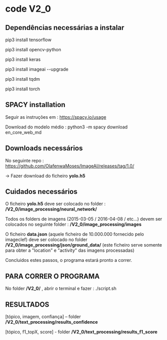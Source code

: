 ﻿# **code V2_0**

## Dependências necessárias a instalar

pip3 install tensorflow

pip3 install opencv-python

pip3 install keras

pip3 install imageai --upgrade

pip3 install tqdm

pip3 install torch

## SPACY installation

Seguir as instruções em : https://spacy.io/usage

Download do modelo médio : python3 -m spacy download en_core_web_md

## Downloads necessários 

No seguinte repo : https://github.com/OlafenwaMoses/ImageAI/releases/tag/1.0/

→ Fazer download do ficheiro **yolo.h5**

## Cuidados necessários 

O ficheiro **yolo.h5** deve ser colocado no folder : **/V2_0/image_processing/neural_network/**

Todos os folders de imagens (2015-03-05 / 2016-04-08 / etc...) devem ser colocados no seguinte folder : **/V2_0/image_processing/images**

O ficheiro **data.json** (aquele ficheiro de 10.000.000 fornecido pelo imageclef) deve ser colocado no folder **/V2_0/image_processing/json/ground_data/** (este ficheiro serve somente para obter a "location" e "activity" das imagens processadas)

Concluidos estes passos, o programa estará pronto a correr.


## **PARA CORRER O PROGRAMA**
No folder **/V2_0/** , abrir o terminal e fazer : ./script.sh


## **RESULTADOS** 

[tópico, imagem, confiança] – folder **/V2_0/text_processing/results_confidence**

[tópico, f1_topX, score] - folder **/V2_0/text_processing/results_f1_score**